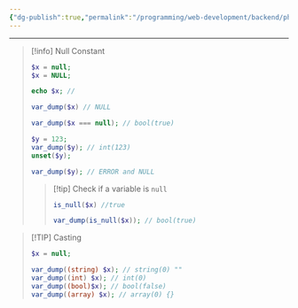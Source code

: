 ```yaml
---
{"dg-publish":true,"permalink":"/programming/web-development/backend/php/01-procedural/02-data-types/06-null/","tags":["programming","php","webdevelopment","backend"]}
---
```




--- 

>[!info] Null Constant
>```PHP
>$x = null;
>$x = NULL;
>
>echo $x; // 
>
>var_dump($x) // NULL
>
>var_dump($x === null); // bool(true)
>
>$y = 123;
>var_dump($y); // int(123)
>unset($y);
>
>var_dump($y); // ERROR and NULL
>
>```
>> [!tip] Check if a variable is `null`
>> ```php
>> is_null($x) //true
>> 
>> var_dump(is_null($x)); // bool(true)
>> ```

> [!TIP] Casting
> ```php
> $x = null;
> 
> var_dump((string) $x); // string(0) ""
> var_dump((int) $x); // int(0)
> var_dump((bool)$x); // bool(false)
> var_dump((array) $x); // array(0) {}
> ```
